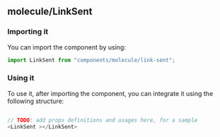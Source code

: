 ## molecule/LinkSent

<!-- TODO: add a description here! -->

### Importing it

You can import the component by using:

```js
import LinkSent from "components/molecule/link-sent";
```

### Using it

To use it, after importing the component, you can integrate it using the following structure:

```js

// TODO: add props definitions and usages here, for a sample
<LinkSent ></LinkSent>

```